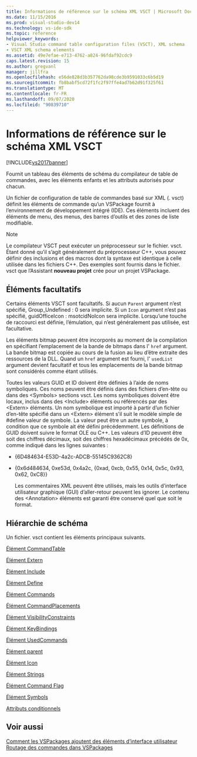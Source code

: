 ```yaml
---
title: Informations de référence sur le schéma XML VSCT | Microsoft Docs
ms.date: 11/15/2016
ms.prod: visual-studio-dev14
ms.technology: vs-ide-sdk
ms.topic: reference
helpviewer_keywords:
- Visual Studio command table configuration files (VSCT), XML schema
- VSCT XML schema elements
ms.assetid: 49e7efae-e713-4762-a824-96fdaf92cdc9
caps.latest.revision: 15
ms.author: gregvanl
manager: jillfra
ms.openlocfilehash: e56de828d3b357762da98cde3b9591033c6b5d19
ms.sourcegitcommit: fb8babf5cd72f1fc2f97ffe4ad7b62d91f325f61
ms.translationtype: MT
ms.contentlocale: fr-FR
ms.lasthandoff: 09/07/2020
ms.locfileid: "90839710"
---
```

# <a name="vsct-xml-schema-reference"></a>Informations de référence sur le schéma XML VSCT
[!INCLUDE[vs2017banner](../includes/vs2017banner.md)]

Fournit un tableau des éléments de schéma du compilateur de table de commandes, avec les éléments enfants et les attributs autorisés pour chacun.  
  
 Un fichier de configuration de table de commandes basé sur XML (. vsct) définit les éléments de commande qu’un VSPackage fournit à l’environnement de développement intégré (IDE). Ces éléments incluent des éléments de menu, des menus, des barres d’outils et des zones de liste modifiable.  
  
> [!NOTE]
> Le compilateur VSCT peut exécuter un préprocesseur sur le fichier. vsct. Étant donné qu’il s’agit généralement du préprocesseur C++, vous pouvez définir des inclusions et des macros dont la syntaxe est identique à celle utilisée dans les fichiers C++. Des exemples sont fournis dans le fichier. vsct que l’Assistant **nouveau projet** crée pour un projet VSPackage.  
  
## <a name="optional-elements"></a>Éléments facultatifs  
 Certains éléments VSCT sont facultatifs. Si aucun `Parent` argument n’est spécifié, Group_Undefined : 0 sera implicite. Si un `Icon` argument n’est pas spécifié, guidOfficeIcon : msotcidNoIcon sera implicite. Lorsqu’une touche de raccourci est définie, l’émulation, qui n’est généralement pas utilisée, est facultative.  
  
 Les éléments bitmap peuvent être incorporés au moment de la compilation en spécifiant l’emplacement de la bande de bitmaps dans l' `href` argument. La bande bitmap est copiée au cours de la fusion au lieu d’être extraite des ressources de la DLL. Quand un `href` argument est fourni, l' `usedList` argument devient facultatif et tous les emplacements de la bande bitmap sont considérés comme étant utilisés.  
  
 Toutes les valeurs GUID et ID doivent être définies à l’aide de noms symboliques. Ces noms peuvent être définis dans des fichiers d’en-tête ou dans des \<Symbols> sections vsct. Les noms symboliques doivent être locaux, inclus dans des \<Include> éléments ou référencés par des \<Extern> éléments. Un nom symbolique est importé à partir d’un fichier d’en-tête spécifié dans un \<Extern> élément s’il suit le modèle simple de #define valeur de symbole. La valeur peut être un autre symbole, à condition que ce symbole ait été défini précédemment. Les définitions de GUID doivent suivre le format OLE ou C++. Les valeurs d’ID peuvent être soit des chiffres décimaux, soit des chiffres hexadécimaux précédés de 0x, comme indiqué dans les lignes suivantes :  
  
- {6D484634-E53D-4a2c-ADCB-55145C9362C8}  
  
- {0x6d484634, 0xe53d, 0x4a2c, {0xad, 0xcb, 0x55, 0x14, 0x5c, 0x93, 0x62, 0xC8}}  
  
  Les commentaires XML peuvent être utilisés, mais les outils d’interface utilisateur graphique (GUI) d’aller-retour peuvent les ignorer. Le contenu des \<Annotation> éléments est garanti être conservé quel que soit le format.  
  
## <a name="schema-hierarchy"></a>Hiérarchie de schéma  
 Un fichier. vsct contient les éléments principaux suivants.  
  
 [Élément CommandTable](../extensibility/commandtable-element.md)  
  
 [Élément Extern](../extensibility/extern-element.md)  
  
 [Élément Include](../extensibility/include-element.md)  
  
 [Élément Define](../extensibility/define-element.md)  
  
 [Élément Commands](../extensibility/commands-element.md)  
  
 [Élément CommandPlacements](../extensibility/commandplacements-element.md)  
  
 [Élément VisibilityConstraints](../extensibility/visibilityconstraints-element.md)  
  
 [Élément KeyBindings](../extensibility/keybindings-element.md)  
  
 [Élément UsedCommands](../extensibility/usedcommands-element.md)  
  
 [Élément parent](../extensibility/parent-element.md)  
  
 [Élément Icon](../extensibility/icon-element.md)  
  
 [Élément Strings](../extensibility/strings-element.md)  
  
 [Élément Command Flag](../extensibility/command-flag-element.md)  
  
 [Élément Symbols](../extensibility/symbols-element.md)  
  
 [Attributs conditionnels](../extensibility/vsct-xml-schema-conditional-attributes.md)  
  
## <a name="see-also"></a>Voir aussi  
 [Comment les VSPackages ajoutent des éléments d’interface utilisateur](../extensibility/internals/how-vspackages-add-user-interface-elements.md)   
 [Routage des commandes dans VSPackages](../extensibility/internals/command-routing-in-vspackages.md)
